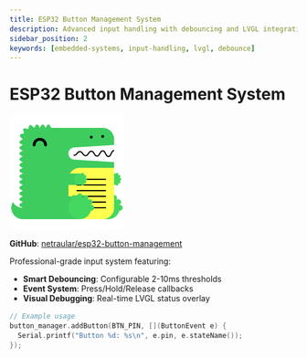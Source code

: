 ```yaml
---
title: ESP32 Button Management System
description: Advanced input handling with debouncing and LVGL integration
sidebar_position: 2
keywords: [embedded-systems, input-handling, lvgl, debounce]
---
```


# ESP32 Button Management System

![Button State Diagram](./attachments/button-state-machine.png "Input Handling Flowchart")

**GitHub**: [netraular/esp32-button-management](https://github.com/netraular/esp32-button-management)

Professional-grade input system featuring:

- **Smart Debouncing**: Configurable 2-10ms thresholds
- **Event System**: Press/Hold/Release callbacks
- **Visual Debugging**: Real-time LVGL status overlay

```cpp
// Example usage
button_manager.addButton(BTN_PIN, [](ButtonEvent e) {
  Serial.printf("Button %d: %s\n", e.pin, e.stateName());
});
```